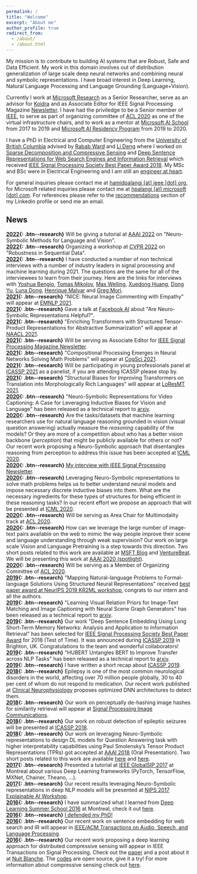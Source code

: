 ```yaml
---
permalink: /
title: "Welcome"
excerpt: "About me"
author_profile: true
redirect_from: 
  - /about/
  - /about.html
---
```


My mission is to contribute to building AI systems that are Robust, Safe and Data Efficient. My work in this domain involves out of distribution generalization of large scale deep neural networks and combining neural and symbolic representations. I have broad interest in Deep Learning, Natural Language Processing and Language Grounding (Language+Vision).

Currently I work at [Microsoft Research](https://www.microsoft.com/en-us/research/) as a Senior Researcher, serve as an advisor for [Koidra](https://www.koidra.ai/) and as Associate Editor for IEEE Signal Processing Magazine [Newsletter](https://signalprocessingsociety.org/newsletter). I have had the priviledge to be a Senior member of [IEEE](https://www.ieee.org/), to serve as part of organizing committee of [ACL 2020](https://acl2020.org/) as one of the virtual infrastructure chairs, and to work as a mentor at [Microsoft AI School](https://www.microsoft.com/en-us/ai/ai-school) from 2017 to 2019 and [Microsoft AI Residency Program](https://www.microsoft.com/en-us/research/academic-program/microsoft-ai-residency-program/) from 2019 to 2020.

I have a PhD in Electrical and Computer Engineering from the [University of British Columbia](https://www.ubc.ca/) advised by [Rabab Ward](https://scholar.google.ca/citations?user=dqsw1u8AAAAJ&hl=en) and [Li Deng](https://scholar.google.ca/citations?user=GQWTo4MAAAAJ&hl=en) where I worked on [Sparse Decomposition and Compressive Sensing](https://arxiv.org/abs/1508.04924) and [Deep Sentence Representations for Web Search Engines and Information Retrieval](https://arxiv.org/abs/1502.06922) which received [IEEE Signal Processing Society Best Paper Award 2018](). My MSc and BSc were in Electrical Engineering and I am still an [engineer at heart](https://en.wikipedia.org/wiki/Engineer).

For general inquiries please contact me at [hamidpalangi [at] ieee [dot] org](hamidpalangi@ieee.org), for Microsoft related inquiries please contact me at [hpalangi [at] microsoft [dot] com](hpalangi@microsoft.com). For references please refer to the [recommendations](https://www.linkedin.com/in/hamidpalangi) section of my Linkedin profile or send me an email.


News
------
**[2022](){: .btn--research}** Will be giving a tutorial at [AAAI 2022](https://aaai.org/Conferences/AAAI-22/) on "Neuro-Symbolic Methods for Language and Vision".  
**[2022](){: .btn--research}** Organizing a workshop at [CVPR 2022](https://cvpr2022.thecvf.com/) on "Robustness in Sequential Data".  
**[2022](){: .btn--research}** I have conducted a number of non technical interviews with a number of industry leaders in signal processing and machine learning during 2021. The questions are the same for all of the interviewees to learn from their journey. Here are the links for interviews with [Yoshua Bengio](https://signalprocessingsociety.org/newsletter/2021/08/industry-leaders-signal-processing-and-machine-learning-yoshua-bengio), [Tomas Mikolov](https://signalprocessingsociety.org/newsletter/2021/07/industry-leaders-signal-processing-and-machine-learning-tomas-mikolov), [Max Welling](https://signalprocessingsociety.org/newsletter/2022/01/industry-leaders-signal-processing-and-machine-learning-max-welling), [Xuedong Huang](https://signalprocessingsociety.org/newsletter/2021/06/industry-leaders-signal-processing-and-machine-learning-xuedong-huang), [Dong Yu](https://signalprocessingsociety.org/newsletter/2021/05/industry-leaders-signal-processing-and-machine-learning-dong-yu), [Luna Dong](https://signalprocessingsociety.org/newsletter/2021/12/industry-leaders-signal-processing-and-machine-learning-luna-dong), [Henrique Malvar](https://signalprocessingsociety.org/newsletter/2021/10/industry-leaders-signal-processing-and-machine-learning-henrique-malvar) and [Greg Mori](https://signalprocessingsociety.org/newsletter/2021/09/industry-leaders-signal-processing-and-machine-learning-greg-mori).  
**[2021](){: .btn--research}** "NICE: Neural Image Commenting with Empathy" will appear at [EMNLP 2021](https://aclanthology.org/2021.findings-emnlp.380.pdf).  
**[2021](){: .btn--research}** Gave a talk at [Facebook AI](https://ai.facebook.com/) about "Are Neuro-Symbolic Representations Helpful?".  
**[2021](){: .btn--research}** "Enriching Transformers with Structured Tensor-Product Representations for Abstractive Summarization" will appear at [NAACL 2021](https://aclanthology.org/2021.naacl-main.381.pdf).    
**[2021](){: .btn--research}** Will be serving as Associate Editor for [IEEE Signal Processing Magazine Newsletter](https://signalprocessingsociety.org/newsletter).  
**[2021](){: .btn--research}** "Compositional Processing Emerges in Neural Networks Solving Math Problems" will appear at [CogSci 2021](https://arxiv.org/abs/2105.08961).  
**[2021](){: .btn--research}** Will be participating in young professionals panel at [ICASSP 2021](https://www.2021.ieeeicassp.org/2021.ieeeicassp.org/index.html) as a panelist, if you are attending ICASSP please stop by.  
**[2021](){: .btn--research}** "Structural Biases for Improving Transformers on Translation into Morphologically Rich Languages" will appear at [LoResMT 2021](https://aclanthology.org/2021.mtsummit-loresmt.6.pdf).  
**[2020](){: .btn--research}** "Neuro-Symbolic Representations for Video Captioning: A Case for Leveraging Inductive Biases for Vision and Language" has been released as a technical report to [arxiv](https://arxiv.org/abs/2011.09530).  
**[2020](){: .btn--research}** Are the tasks/datasets that machine learning researchers use for natural language reasoning grounded in vision (visual question answering) actually measure the *reasoning* capability of the models? Or they are more of a competition about who has a better vision backbone (*perception*) that might be publicly available for others or not? Our recent work proposing a Neuro-Symbolic approach that disentangles reasoning from perception to address this issue has been accepted at [ICML 2020](https://arxiv.org/pdf/2006.11524.pdf).  
**[2020](){: .btn--research}** [My interview with IEEE Signal Processing Newsletter](https://signalprocessingsociety.org/newsletter/2020/09/series-highlight-young-professionals-signal-processing-dr-hamid-palangi).  
**[2020](){: .btn--research}** Leveraging Neuro-Symbolic representations to solve math problems helps us to better understand neural models and impose necessary discrete inductive biases into them. What are the necessary ingredients for these types of structures for being efficient in these reasoning tasks? In our recent effort we propose an approach that will be presented at [ICML 2020](https://arxiv.org/pdf/1910.02339.pdf).  
**[2020](){: .btn--research}** Will be serving as Area Chair for Multimodality track at [ACL 2020](https://acl2020.org/).  
**[2020](){: .btn--research}** How can we leverage the large number of image-text pairs available on the web to mimic the way people improve their scene and language understanding through weak supervision? Our work on large scale Vision and Language Pretraining is a step towards this direction. Two short posts related to this work are available at [MSFT Blog](https://www.microsoft.com/en-us/research/blog/expanding-scene-and-language-understanding-with-large-scale-pre-training-and-a-unified-architecture/) and [VentureBeat](https://venturebeat.com/2019/10/08/microsofts-ai-learns-to-answer-questions-about-scenes-from-image-text-pairs/). We will be presenting this work at [AAAI 2020 (spotlight)](https://arxiv.org/abs/1909.11059).  
**[2020](){: .btn--research}** Will be serving as a Member of Organizing Committee of [ACL 2020](https://acl2020.org/).  
**[2019](){: .btn--research}** "Mapping Natural-language Problems to Formal-language Solutions Using Structured Neural Representations" received [best paper award at NeurIPS 2019 KR2ML workshop](https://kr2ml.github.io/2019/), congrats to our intern and all the authors.  
**[2019](){: .btn--research}** "Learning Visual Relation Priors for Image-Text Matching and Image Captioning with Neural Scene Graph Generators" has been released as a technical report to [arxiv](https://arxiv.org/pdf/1909.09953.pdf).  
**[2019](){: .btn--research}** Our work "Deep Sentence Embedding Using Long Short-Term Memory Networks: Analysis and Application to Information Retrieval" has been selected for [IEEE Signal Processing Society Best Paper Award](https://arxiv.org/abs/1502.06922) for 2018 (Test of Time). It was announced during [ICASSP 2019](https://www.2019.ieeeicassp.org/2019.ieeeicassp.org/index.html) in Brighton, UK. Congratulations to the team and wonderful collaborators!  
**[2019](){: .btn--research}** "HUBERT Untangles BERT to Improve Transfer across NLP Tasks" has been released as a technical report to [arxiv](https://arxiv.org/abs/1910.12647).  
**[2019](){: .btn--research}** I have written a short recap about [ICASSP 2019](https://signalprocessingsociety.org/community-involvement/speech-and-language-processing/newsletter/icassp-2019-recap).  
**[2018](){: .btn--research}** Epilepsy is one of the most common neurological disorders in the world, affecting over 70 million people globally, 30 to 40 per cent of whom do not respond to medication. Our recent work published at [Clinical Neurophysiology](http://dx.doi.org/10.1016/j.clinph.2018.10.010) proposes optimized DNN architectures to detect them.  
**[2018](){: .btn--research}** Our work on perceptually de-hashing image hashes for similarity retrieval will appear at [Signal Processing Image Communications](https://doi.org/10.1016/j.image.2018.06.018).  
**[2018](){: .btn--research}** Our work on robust detection of epileptic seizures will be presented at [ICASSP 2018](https://doi.org/10.1109/ICASSP.2018.8462029).  
**[2018](){: .btn--research}** Our work on leveraging Neuro-Symbolic representations to design DL models for Question Answering task with higher interpretability capabilities using Paul Smolensky’s Tensor Product Representations (TPRs) got accepted at [AAAI 2018](https://arxiv.org/abs/1705.08432) (Oral Presentation). Two short posts related to this work are available [here](http://krieger.jhu.edu/cogsci/wp-content/uploads/sites/70/2015/10/Mind-brain_networks1.pdf) and [here](https://jamesmccaffrey.wordpress.com/2017/05/31/a-brilliant-research-paper/).  
**[2017](){: .btn--research}** Presented a tutorial at [IEEE GlobalSIP 2017](/files/GlobalSIP2017_DL_Tutorial.pdf) at Montreal about various Deep Learning frameworks (PyTorch, TensorFlow, MXNet, Chainer, Theano, ...).  
**[2017](){: .btn--research}** Our recent results leveraging Neuro-Symbolic representations in deep NLP models will be presented at [NIPS 2017 Explainable AI Workshop](http://www.interpretable-ml.org/nips2017workshop/papers/07.pdf).  
**[2016](){: .btn--research}** I have summarized what I learned from [Deep Learning Summer School 2016](https://sites.google.com/site/deeplearningsummerschool2016/home) at Montreal, check it out [here](https://www.linkedin.com/pulse/what-i-learned-from-deep-learning-summer-school-2016-hamid-palangi?trk=hp-feed-article-title-like).  
**[2016](){: .btn--research}** [I defended my PhD!](/images/phd_defense.jpg)  
**[2016](){: .btn--research}** Our recent work on sentence embedding for web search and IR will appear in [IEEE/ACM Transactions on Audio, Speech, and Language Processing](https://www.microsoft.com/en-us/research/publication/deep-sentence-embedding-using-long-short-term-memory-networks-analysis-application-information-retrieval/).  
**[2016](){: .btn--research}** Our recent work proposing a deep learning approach for distributed compressive sensing will appear in IEEE Transactions on Signal Processing. Check out the [paper](https://arxiv.org/abs/1508.04924) and a post about it at [Nuit Blanche](https://nuit-blanche.blogspot.com/2015/08/distributed-compressive-sensing-deep.html?utm_source=feedburner&utm_medium=email&utm_campaign=Feed:+blogspot/vhVI+(Nuit+Blanche)). The [codes](https://github.com/Palang2014/Distributed-Compressive-Sensing-A-Deep-Learning-Approach) are open source, give it a try! For more information about compressive sensing check out [here](http://dsp.rice.edu/cs/).  
